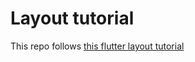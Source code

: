 # Layout tutorial

This repo follows [this flutter layout tutorial](https://docs.flutter.dev/ui/layout/tutorial)